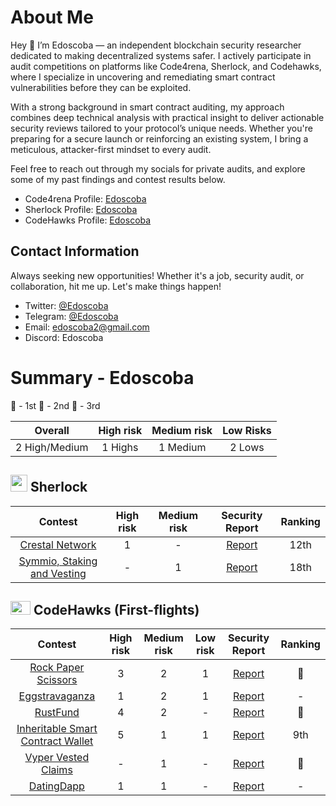 # About Me
Hey 👋 I’m Edoscoba — an independent blockchain security researcher dedicated to making decentralized systems safer. I actively participate in audit competitions on platforms like Code4rena, Sherlock, and Codehawks, where I specialize in uncovering and remediating smart contract vulnerabilities before they can be exploited.

With a strong background in smart contract auditing, my approach combines deep technical analysis with practical insight to deliver actionable security reviews tailored to your protocol’s unique needs. Whether you're preparing for a secure launch or reinforcing an existing system, I bring a meticulous, attacker-first mindset to every audit.

Feel free to reach out through my socials for private audits, and explore some of my past findings and contest results below.

- Code4rena Profile: [Edoscoba](https://code4rena.com/@Edoscoba)
- Sherlock Profile: [Edoscoba](https://audits.sherlock.xyz/watson/Edoscoba)
- CodeHawks Profile: [Edoscoba](https://www.codehawks.com/profile/clokuwofs000yih08n1oqrf6d)

## Contact Information

Always seeking new opportunities! Whether it's a job, security audit, or collaboration, hit me up. Let's make things happen!

- Twitter: [@Edoscoba](https://twitter.com/edoscoba)
- Telegram: [@Edoscoba](https://t.me/Edoscoba)
- Email: [edoscoba2@gmail.com](edoscoba2@gmail.com)
- Discord: Edoscoba

# Summary - Edoscoba

🥇 - 1st
🥈 - 2nd
🥉 - 3rd

|    Overall     | High risk | Medium risk | Low Risks |
| :------------: | :-------: | :---------: | :-------: |
| 2 High/Medium  | 1 Highs   | 1  Medium   |  2 Lows   |



<!-- ## <img src="https://code4rena.com/images/c4-logo-icon.svg" width=40 height=27> Code4rena

|                                 Contest                                 | High risk | Medium risk | Low risk |                               Security Report                               | Ranking | Team Name |
| :---------------------------------------------------------------------: | :-------: | :---------: | :------: | :-------------------------------------------------------------------------: | :-----: | --------- |
|      [Ai Arena](https://code4rena.com/audits/2024-02-ai-arena#top)      |     2     |      1      |    -     |  [Report](https://github.com/code-423n4/2024-02-ai-arena-findings/issues)   |  260th  |           |
|          [Noya](https://code4rena.com/audits/2024-04-noya#top)          |     -     |      1      |    -     |   [Report](https://github.com/code-423n4/2024-04-noya-findings/issues/51)   |  109th  |           |
|         [Predy](https://code4rena.com/audits/2024-05-predy#top)         |     -     |      1      |    -     |  [Report](https://github.com/code-423n4/2024-05-predy-findings/issues/246)  |  51st   |           |
|      [ThorWallet](https://code4rena.com/audits/2025-02-thorwallet)      |     1     |      -      |    -     | [Report](https://code4rena.com/audits/2025-02-thorwallet/submissions/S-374) |   🥉    |           |
| [Next Generation](https://code4rena.com/audits/2025-01-next-generation) |     1     |      -      |    -     |                               [Coming soon]()                               |  25th   |           |
|        [Nudgexyz](https://code4rena.com/audits/2025-03-nudgexyz)        |     -     |      1      |    -     |                               [Coming soon]()                               |    -    |           | -->

## <img src="https://www.google.com/s2/favicons?sz=64&domain_url=https://audits.sherlock.xyz/" width=27 height=27> Sherlock

|                           Contest                            | High risk | Medium risk |                                         Security Report                                          | Ranking | 
| :----------------------------------------------------------: | :-------: | :---------: | :----------------------------------------------------------------------------------------------: | :-----: |
| [Crestal Network](https://audits.sherlock.xyz/contests/755) |     1     |      -      | [Report](https://github.com/sherlock-audit/2025-03-crestal-network-judging/issues/74) |   12th   | 
|   [Symmio, Staking and Vesting](https://audits.sherlock.xyz/contests/838)    |     -     |      1      |                    [Report]( https://github.com/sherlock-audit/2025-03-crestal-network-judging/issues/74)                     |    18th    | 


<!-- ## <img src="https://www.google.com/s2/favicons?sz=64&domain_url=https://cantina.xyz/" width=27 height=27> Cantina

|                                          Contest                                          | High risk | Medium risk |                                   Security Report                                    | Ranking | Team Name |
| :---------------------------------------------------------------------------------------: | :-------: | :---------: | :----------------------------------------------------------------------------------: | :-----: | :-------: |
| [Royco Protocol](https://cantina.xyz/code/fadb5a8f-e39c-4a6b-89f6-a03858bb8602/README.md) |     1     |      -      | [Report](https://cantina.xyz/code/fadb5a8f-e39c-4a6b-89f6-a03858bb8602/findings/411) |   83    |     -     |
 -->

<!-- ## <img src="https://res.cloudinary.com/droqoz7lg/image/upload/v1689080263/snhkgvtsidryjdtx0pce.png" width=32 height=22> CodeHawks

|                              Contest                              | High risk | Medium risk | Low risk |                                                 Security Report                                                 | Ranking | Team Name |
| :---------------------------------------------------------------: | :-------: | :---------: | :------: | :-------------------------------------------------------------------------------------------------------------: | :-----: | --------- | -->


## <img src="https://res.cloudinary.com/droqoz7lg/image/upload/v1689080263/snhkgvtsidryjdtx0pce.png" width=32 height=22> CodeHawks (First-flights)

|                              Contest                              | High risk | Medium risk | Low risk |                                                 Security Report                                                 | Ranking |
| :---------------------------------------------------------------: | :-------: | :---------: | :------: | :-------------------------------------------------------------------------------------------------------------: | :-----: 
| [Rock Paper Scissors](https://codehawks.cyfrin.io/c/2025-04-rock-paper-scissors) |     3     |      2      | 1 |   [Report](https://codehawks.cyfrin.io/c/2025-04-rock-paper-scissors/submissions?filterDone=%7B%22value%22%3A%22all%22%2C%22label%22%3A%22All%22%7D&filterJudgingValidity=%7B%22value%22%3A%22all%22%2C%22label%22%3A%22All%22%7D&filterSelectedForReport=%7B%22value%22%3A%22all%22%2C%22label%22%3A%22All%22%7D&filterSeverity=%5B%7B%22value%22%3A%22high%22%2C%22label%22%3A%22High%22%2C%22disabled%22%3Afalse%7D%2C%7B%22value%22%3A%22medium%22%2C%22label%22%3A%22Medium%22%2C%22disabled%22%3Afalse%7D%2C%7B%22value%22%3A%22low%22%2C%22label%22%3A%22Low%22%2C%22disabled%22%3Afalse%7D%2C%7B%22value%22%3A%22invalid%22%2C%22label%22%3A%22Invalid%22%2C%22disabled%22%3Afalse%7D%2C%7B%22value%22%3A%22unknown%22%2C%22label%22%3A%22Unknown%22%2C%22disabled%22%3Afalse%7D%5D&filterTags=%255B%255D&filterValidated=%7B%22value%22%3A%22all%22%2C%22label%22%3A%22All%22%7D&page=1&search=)    |     🥉     |
| [Eggstravaganza](https://codehawks.cyfrin.io/c/2025-04-eggstravaganza) |     1     |      2      | 1 |   [Report](https://codehawks.cyfrin.io/c/2025-04-eggstravaganza/submissions?filterDone=%7B%22value%22%3A%22all%22%2C%22label%22%3A%22All%22%7D&filterJudgingValidity=%7B%22value%22%3A%22all%22%2C%22label%22%3A%22All%22%7D&filterSelectedForReport=%7B%22value%22%3A%22all%22%2C%22label%22%3A%22All%22%7D&filterSeverity=%5B%7B%22value%22%3A%22high%22%2C%22label%22%3A%22High%22%2C%22disabled%22%3Afalse%7D%2C%7B%22value%22%3A%22medium%22%2C%22label%22%3A%22Medium%22%2C%22disabled%22%3Afalse%7D%2C%7B%22value%22%3A%22low%22%2C%22label%22%3A%22Low%22%2C%22disabled%22%3Afalse%7D%2C%7B%22value%22%3A%22invalid%22%2C%22label%22%3A%22Invalid%22%2C%22disabled%22%3Afalse%7D%2C%7B%22value%22%3A%22unknown%22%2C%22label%22%3A%22Unknown%22%2C%22disabled%22%3Afalse%7D%5D&filterTags=%255B%255D&filterValidated=%7B%22value%22%3A%22all%22%2C%22label%22%3A%22All%22%7D&page=1&search=)    |     -     |
| [RustFund](https://codehawks.cyfrin.io/c/2025-03-rustfund/results?lt=contest&page=1&sc=xp&sj=reward&t=leaderboard) |     4     |      2      | - |   [Report](https://codehawks.cyfrin.io/c/2025-03-rustfund/submissions?filterDone=%7B%22value%22%3A%22all%22%2C%22label%22%3A%22All%22%7D&filterJudgingValidity=%7B%22value%22%3A%22all%22%2C%22label%22%3A%22All%22%7D&filterSelectedForReport=%7B%22value%22%3A%22all%22%2C%22label%22%3A%22All%22%7D&filterSeverity=%5B%7B%22value%22%3A%22high%22%2C%22label%22%3A%22High%22%2C%22disabled%22%3Afalse%7D%2C%7B%22value%22%3A%22medium%22%2C%22label%22%3A%22Medium%22%2C%22disabled%22%3Afalse%7D%2C%7B%22value%22%3A%22low%22%2C%22label%22%3A%22Low%22%2C%22disabled%22%3Afalse%7D%2C%7B%22value%22%3A%22invalid%22%2C%22label%22%3A%22Invalid%22%2C%22disabled%22%3Afalse%7D%2C%7B%22value%22%3A%22unknown%22%2C%22label%22%3A%22Unknown%22%2C%22disabled%22%3Afalse%7D%5D&filterTags=%255B%255D&filterValidated=%7B%22value%22%3A%22all%22%2C%22label%22%3A%22All%22%7D&page=1&search=)    |     🥇    |
| [Inheritable Smart Contract Wallet](https://codehawks.cyfrin.io/c/2025-03-inheritable-smart-contract-wallet) |     5     |      1      | 1 |   [Report](https://codehawks.cyfrin.io/c/2025-03-inheritable-smart-contract-wallet/submissions?filterDone=%7B%22value%22%3A%22all%22%2C%22label%22%3A%22All%22%7D&filterJudgingValidity=%7B%22value%22%3A%22all%22%2C%22label%22%3A%22All%22%7D&filterSelectedForReport=%7B%22value%22%3A%22all%22%2C%22label%22%3A%22All%22%7D&filterSeverity=%5B%7B%22value%22%3A%22high%22%2C%22label%22%3A%22High%22%2C%22disabled%22%3Afalse%7D%2C%7B%22value%22%3A%22medium%22%2C%22label%22%3A%22Medium%22%2C%22disabled%22%3Afalse%7D%2C%7B%22value%22%3A%22low%22%2C%22label%22%3A%22Low%22%2C%22disabled%22%3Afalse%7D%2C%7B%22value%22%3A%22invalid%22%2C%22label%22%3A%22Invalid%22%2C%22disabled%22%3Afalse%7D%2C%7B%22value%22%3A%22unknown%22%2C%22label%22%3A%22Unknown%22%2C%22disabled%22%3Afalse%7D%5D&filterTags=%255B%255D&filterValidated=%7B%22value%22%3A%22all%22%2C%22label%22%3A%22All%22%7D&page=1&search=)    |     9th     |
| [Vyper Vested Claims](https://codehawks.cyfrin.io/c/2025-02-vyper-vested-claims) |     -     |      1      | - |   [Report](https://codehawks.cyfrin.io/c/2025-04-rock-paper-scissors/submissions?filterDone=%7B%22value%22%3A%22all%22%2C%22label%22%3A%22All%22%7D&filterJudgingValidity=%7B%22value%22%3A%22all%22%2C%22label%22%3A%22All%22%7D&filterSelectedForReport=%7B%22value%22%3A%22all%22%2C%22label%22%3A%22All%22%7D&filterSeverity=%5B%7B%22value%22%3A%22high%22%2C%22label%22%3A%22High%22%2C%22disabled%22%3Afalse%7D%2C%7B%22value%22%3A%22medium%22%2C%22label%22%3A%22Medium%22%2C%22disabled%22%3Afalse%7D%2C%7B%22value%22%3A%22low%22%2C%22label%22%3A%22Low%22%2C%22disabled%22%3Afalse%7D%2C%7B%22value%22%3A%22invalid%22%2C%22label%22%3A%22Invalid%22%2C%22disabled%22%3Afalse%7D%2C%7B%22value%22%3A%22unknown%22%2C%22label%22%3A%22Unknown%22%2C%22disabled%22%3Afalse%7D%5D&filterTags=%255B%255D&filterValidated=%7B%22value%22%3A%22all%22%2C%22label%22%3A%22All%22%7D&page=1&search=)    |     🥈     |
| [DatingDapp](https://codehawks.cyfrin.io/c/2025-02-datingdapp) |     1     |      1      | - |   [Report](https://codehawks.cyfrin.io/c/2025-02-datingdapp/submissions?filterDone=%7B%22value%22%3A%22all%22%2C%22label%22%3A%22All%22%7D&filterJudgingValidity=%7B%22value%22%3A%22all%22%2C%22label%22%3A%22All%22%7D&filterSelectedForReport=%7B%22value%22%3A%22all%22%2C%22label%22%3A%22All%22%7D&filterSeverity=%5B%7B%22value%22%3A%22high%22%2C%22label%22%3A%22High%22%2C%22disabled%22%3Afalse%7D%2C%7B%22value%22%3A%22medium%22%2C%22label%22%3A%22Medium%22%2C%22disabled%22%3Afalse%7D%2C%7B%22value%22%3A%22low%22%2C%22label%22%3A%22Low%22%2C%22disabled%22%3Afalse%7D%2C%7B%22value%22%3A%22invalid%22%2C%22label%22%3A%22Invalid%22%2C%22disabled%22%3Afalse%7D%2C%7B%22value%22%3A%22unknown%22%2C%22label%22%3A%22Unknown%22%2C%22disabled%22%3Afalse%7D%5D&filterTags=%255B%255D&filterValidated=%7B%22value%22%3A%22all%22%2C%22label%22%3A%22All%22%7D&page=1&search=)    |     -     |




















